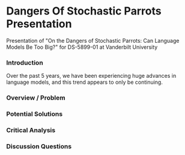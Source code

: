# Dangers Of Stochastic Parrots Presentation

Presentation of "On the Dangers of Stochastic Parrots: Can Language Models Be Too Big?" for DS-5899-01 at Vanderbilt University

### Introduction

Over the past 5 years, we have been experiencing huge advances in language models, and this trend appears to only be continuing.

### Overview / Problem


### Potential Solutions


### Critical Analysis


### Discussion Questions


